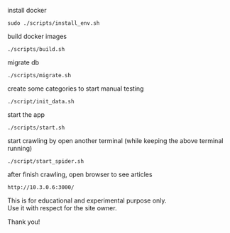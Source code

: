 install docker
```
sudo ./scripts/install_env.sh
```
build docker images
```
./scripts/build.sh
```

migrate db
```
./scripts/migrate.sh
```

create some categories to start manual testing
```
./script/init_data.sh
```

start the app
```
./scripts/start.sh
```

start crawling by open another terminal (while keeping the above terminal running)
```
./script/start_spider.sh
```
after finish crawling, open browser to see articles
```
http://10.3.0.6:3000/
```

This is for educational and experimental purpose only.  
Use it with respect for the site owner.  

Thank you!